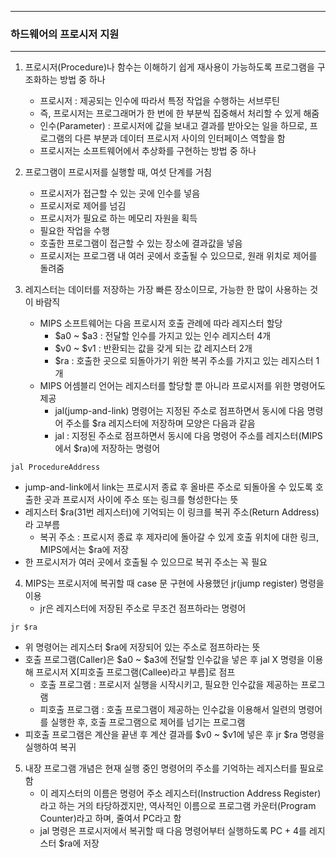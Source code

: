 -----
### 하드웨어의 프로시저 지원
-----
1. 프로시저(Procedure)나 함수는 이해하기 쉽게 재사용이 가능하도록 프로그램을 구조화하는 방법 중 하나
   - 프로시저 : 제공되는 인수에 따라서 특정 작업을 수행하는 서브루틴
   - 즉, 프로시저는 프로그래머가 한 번에 한 부분씩 집중해서 처리할 수 있게 해줌
   - 인수(Parameter) : 프로시저에 값을 보내고 결과를 받아오는 일을 하므로, 프로그램의 다른 부분과 데이터 프로시저 사이의 인터페이스 역할을 함
   - 프로시저는 소프트웨어에서 추상화를 구현하는 방법 중 하나
  
2. 프로그램이 프로시저를 실행할 때, 여섯 단계를 거침
   - 프로시저가 접근할 수 있는 곳에 인수를 넣음
   - 프로시저로 제어를 넘김
   - 프로시저가 필요로 하는 메모리 자원을 획득
   - 필요한 작업을 수행
   - 호출한 프로그램이 접근할 수 있는 장소에 결과값을 넣음
   - 프로시저는 프로그램 내 여러 곳에서 호출될 수 있으므로, 원래 위치로 제어를 돌려줌

3. 레지스터는 데이터를 저장하는 가장 빠른 장소이므로, 가능한 한 많이 사용하는 것이 바람직
   - MIPS 소프트웨어는 다음 프로시저 호출 관례에 따라 레지스터 할당
     + $a0 ~ $a3 : 전달할 인수를 가지고 있는 인수 레지스터 4개
     + $v0 ~ $v1 : 반환되는 값을 갖게 되는 값 레지스터 2개
     + $ra : 호출한 곳으로 되돌아가기 위한 복귀 주소를 가지고 있는 레지스터 1개
   - MIPS 어셈블리 언어는 레지스터를 할당할 뿐 아니라 프로시저를 위한 명령어도 제공
     + jal(jump-and-link) 명령어는 지정된 주소로 점프하면서 동시에 다음 명령어 주소를 $ra 레지스터에 저장하며 모양은 다음과 같음
     + jal : 지정된 주소로 점프하면서 동시에 다음 명령어 주소를 레지스터(MIPS에서 $ra)에 저장하는 명령어
```
jal ProcedureAddress
```
   - jump-and-link에서 link는 프로시저 종료 후 올바른 주소로 되돌아올 수 있도록 호출한 곳과 프로시저 사이에 주소 또는 링크를 형성한다는 뜻
   - 레지스터 $ra(31번 레지스터)에 기억되는 이 링크를 복귀 주소(Return Address)라 고부름
     + 복귀 주소 : 프로시저 종료 후 제자리에 돌아갈 수 있게 호출 위치에 대한 링크, MIPS에서는 $ra에 저장
   - 한 프로시저가 여러 곳에서 호출될 수 있으므로 복귀 주소는 꼭 필요

4. MIPS는 프로시저에 복귀할 때 case 문 구현에 사용했던 jr(jump register) 명령을 이용
   - jr은 레지스터에 저장된 주소로 무조건 점프하라는 명령어
```
jr $ra
```
   - 위 명령어는 레지스터 $ra에 저장되어 있는 주소로 점프하라는 뜻
   - 호출 프로그램(Caller)은 $a0 ~ $a3에 전달할 인수값을 넣은 후 jal X 명령을 이용해 프로시저 X[피호출 프로그램(Callee)라고 부름]로 점프
     + 호출 프로그램 : 프로시저 실행을 시작시키고, 필요한 인수값을 제공하는 프로그램
     + 피호출 프로그램 : 호출 프로그램이 제공하는 인수값을 이용해서 일련의 명령어를 실행한 후, 호출 프로그램으로 제어를 넘기는 프로그램
   - 피호출 프로그램은 계산을 끝낸 후 계산 결과를 $v0 ~ $v1에 넣은 후 jr $ra 명령을 실행하여 복귀

5. 내장 프로그램 개념은 현재 실행 중인 명령어의 주소를 기억하는 레지스터를 필요로 함
   - 이 레지스터의 이름은 명령어 주소 레지스터(Instruction Address Register)라고 하는 거의 타당하겠지만, 역사적인 이름으로 프로그램 카운터(Program Counter)라고 하며, 줄여서 PC라고 함
   - jal 명령은 프로시저에서 복귀할 때 다음 명령어부터 실행하도록 PC + 4를 레지스터 $ra에 저장
